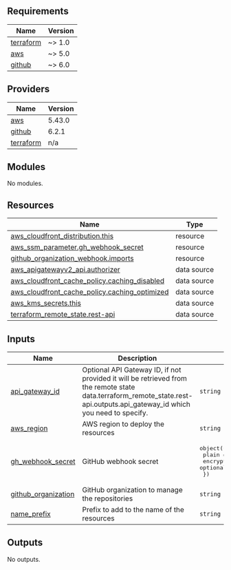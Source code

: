 <!-- BEGIN_TF_DOCS -->
## Requirements

| Name | Version |
|------|---------|
| <a name="requirement_terraform"></a> [terraform](#requirement\_terraform) | ~> 1.0 |
| <a name="requirement_aws"></a> [aws](#requirement\_aws) | ~> 5.0 |
| <a name="requirement_github"></a> [github](#requirement\_github) | ~> 6.0 |

## Providers

| Name | Version |
|------|---------|
| <a name="provider_aws"></a> [aws](#provider\_aws) | 5.43.0 |
| <a name="provider_github"></a> [github](#provider\_github) | 6.2.1 |
| <a name="provider_terraform"></a> [terraform](#provider\_terraform) | n/a |

## Modules

No modules.

## Resources

| Name | Type |
|------|------|
| [aws_cloudfront_distribution.this](https://registry.terraform.io/providers/hashicorp/aws/latest/docs/resources/cloudfront_distribution) | resource |
| [aws_ssm_parameter.gh_webhook_secret](https://registry.terraform.io/providers/hashicorp/aws/latest/docs/resources/ssm_parameter) | resource |
| [github_organization_webhook.imports](https://registry.terraform.io/providers/integrations/github/latest/docs/resources/organization_webhook) | resource |
| [aws_apigatewayv2_api.authorizer](https://registry.terraform.io/providers/hashicorp/aws/latest/docs/data-sources/apigatewayv2_api) | data source |
| [aws_cloudfront_cache_policy.caching_disabled](https://registry.terraform.io/providers/hashicorp/aws/latest/docs/data-sources/cloudfront_cache_policy) | data source |
| [aws_cloudfront_cache_policy.caching_optimized](https://registry.terraform.io/providers/hashicorp/aws/latest/docs/data-sources/cloudfront_cache_policy) | data source |
| [aws_kms_secrets.this](https://registry.terraform.io/providers/hashicorp/aws/latest/docs/data-sources/kms_secrets) | data source |
| [terraform_remote_state.rest-api](https://registry.terraform.io/providers/hashicorp/terraform/latest/docs/data-sources/remote_state) | data source |

## Inputs

| Name | Description | Type | Default | Required |
|------|-------------|------|---------|:--------:|
| <a name="input_api_gateway_id"></a> [api\_gateway\_id](#input\_api\_gateway\_id) | Optional API Gateway ID, if not provided it will be retrieved from the remote state data.terraform\_remote\_state.rest-api.outputs.api\_gateway\_id which you need to specify. | `string` | `null` | no |
| <a name="input_aws_region"></a> [aws\_region](#input\_aws\_region) | AWS region to deploy the resources | `string` | n/a | yes |
| <a name="input_gh_webhook_secret"></a> [gh\_webhook\_secret](#input\_gh\_webhook\_secret) | GitHub webhook secret | <pre>object({<br>    plain     = optional(string)<br>    encrypted = optional(string)<br>  })</pre> | n/a | yes |
| <a name="input_github_organization"></a> [github\_organization](#input\_github\_organization) | GitHub organization to manage the repositories | `string` | n/a | yes |
| <a name="input_name_prefix"></a> [name\_prefix](#input\_name\_prefix) | Prefix to add to the name of the resources | `string` | `"gitgazer"` | no |

## Outputs

No outputs.
<!-- END_TF_DOCS -->